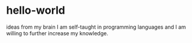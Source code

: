# hello-world
 ideas from my brain
I am self-taught in programming languages ​​and I am willing to further increase my knowledge.

